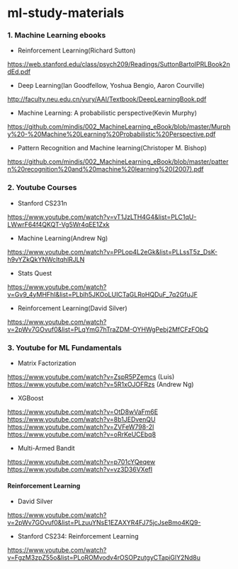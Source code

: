 # ml-study-materials

### 1. Machine Learning ebooks

- Reinforcement Learning(Richard Sutton)

https://web.stanford.edu/class/psych209/Readings/SuttonBartoIPRLBook2ndEd.pdf

- Deep Learning(Ian Goodfellow, Yoshua Bengio, Aaron Courville)

http://faculty.neu.edu.cn/yury/AAI/Textbook/DeepLearningBook.pdf

- Machine Learning: A probabilistic perspective(Kevin Murphy)

https://github.com/mindis/002_MachineLearning_eBook/blob/master/Murphy%20-%20Machine%20Learning%20Probabilistic%20Perspective.pdf

- Pattern Recognition and Machine learning(Christoper M. Bishop)

https://github.com/mindis/002_MachineLearning_eBook/blob/master/pattern%20recognition%20and%20machine%20learning%20(2007).pdf

### 2. Youtube Courses

- Stanford CS231n

https://www.youtube.com/watch?v=vT1JzLTH4G4&list=PLC1qU-LWwrF64f4QKQT-Vg5Wr4qEE1Zxk

- Machine Learning(Andrew Ng)

https://www.youtube.com/watch?v=PPLop4L2eGk&list=PLLssT5z_DsK-h9vYZkQkYNWcItqhlRJLN

- Stats Quest

https://www.youtube.com/watch?v=Gv9_4yMHFhI&list=PLblh5JKOoLUICTaGLRoHQDuF_7q2GfuJF

- Reinforcement Learning(David Silver)

https://www.youtube.com/watch?v=2pWv7GOvuf0&list=PLqYmG7hTraZDM-OYHWgPebj2MfCFzFObQ


### 3. Youtube for ML Fundamentals


- Matrix Factorization

https://www.youtube.com/watch?v=ZspR5PZemcs (Luis)
https://www.youtube.com/watch?v=5R1xOJOFRzs (Andrew Ng)

- XGBoost

https://www.youtube.com/watch?v=OtD8wVaFm6E
https://www.youtube.com/watch?v=8b1JEDvenQU
https://www.youtube.com/watch?v=ZVFeW798-2I
https://www.youtube.com/watch?v=oRrKeUCEbq8

- Multi-Armed Bandit

https://www.youtube.com/watch?v=p701cYQeqew
https://www.youtube.com/watch?v=vz3D36VXefI

#### Reinforcement Learning

- David Silver

https://www.youtube.com/watch?v=2pWv7GOvuf0&list=PLzuuYNsE1EZAXYR4FJ75jcJseBmo4KQ9-

- Stanford CS234: Reinforcement Learning

https://www.youtube.com/watch?v=FgzM3zpZ55o&list=PLoROMvodv4rOSOPzutgyCTapiGlY2Nd8u
